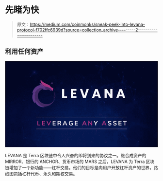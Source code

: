 # 先睹为快

> 原文：<https://medium.com/coinmonks/sneak-peek-into-levana-protocol-f702ffc6939d?source=collection_archive---------2----------------------->

## 利用任何资产

![](img/4e50c2182ca6a5967fe236abcb2d48b1.png)

LEVANA 是 Terra 区块链中令人兴奋的即将到来的协议之一。继合成资产的 MIRROR、银行的 ANCHOR、货币市场的 MARS 之后，LEVANA 为 Terra 区块链增加了一个新功能——杠杆交易。他们的目标是向用户开放杠杆资产的世界，路线图包括杠杆代币、永久和期权交易。